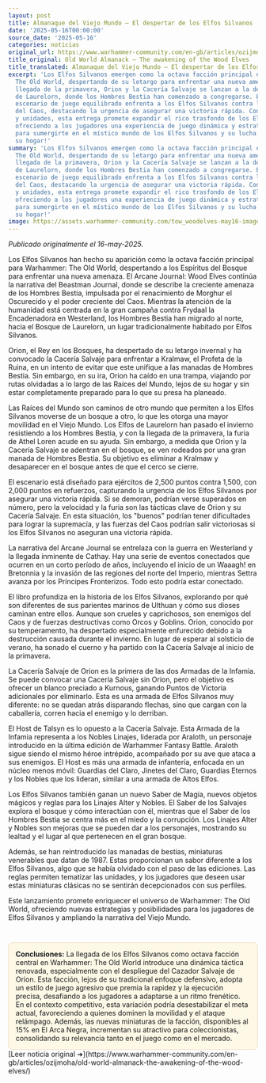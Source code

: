 ```yaml
---
layout: post
title: Almanaque del Viejo Mundo – El despertar de los Elfos Silvanos
date: '2025-05-16T00:00:00'
source_date: '2025-05-16'
categories: noticias
original_url: https://www.warhammer-community.com/en-gb/articles/ozijmoha/old-world-almanack-the-awakening-of-the-wood-elves/
title_original: Old World Almanack – The awakening of the Wood Elves
title_translated: Almanaque del Viejo Mundo – El despertar de los Elfos Silvanos
excerpt: 'Los Elfos Silvanos emergen como la octava facción principal en Warhammer:
  The Old World, despertando de su letargo para enfrentar una nueva amenaza. Con la
  llegada de la primavera, Orion y la Cacería Salvaje se lanzan a la defensa del Bosque
  de Laurelorn, donde los Hombres Bestia han comenzado a congregarse. Este emocionante
  escenario de juego equilibrado enfrenta a los Elfos Silvanos contra las fuerzas
  del Caos, destacando la urgencia de asegurar una victoria rápida. Con nuevas reglas
  y unidades, esta entrega promete expandir el rico trasfondo de los Elfos Silvanos,
  ofreciendo a los jugadores una experiencia de juego dinámica y estratégica. ¡Prepárate
  para sumergirte en el místico mundo de los Elfos Silvanos y su lucha por proteger
  su hogar!'
summary: 'Los Elfos Silvanos emergen como la octava facción principal en Warhammer:
  The Old World, despertando de su letargo para enfrentar una nueva amenaza. Con la
  llegada de la primavera, Orion y la Cacería Salvaje se lanzan a la defensa del Bosque
  de Laurelorn, donde los Hombres Bestia han comenzado a congregarse. Este emocionante
  escenario de juego equilibrado enfrenta a los Elfos Silvanos contra las fuerzas
  del Caos, destacando la urgencia de asegurar una victoria rápida. Con nuevas reglas
  y unidades, esta entrega promete expandir el rico trasfondo de los Elfos Silvanos,
  ofreciendo a los jugadores una experiencia de juego dinámica y estratégica. ¡Prepárate
  para sumergirte en el místico mundo de los Elfos Silvanos y su lucha por proteger
  su hogar!'
image: https://assets.warhammer-community.com/tow_woodelves-may16-image1_wide-ok7r6atfdi.jpg
---
```


*Publicado originalmente el 16-may-2025.*


Los Elfos Silvanos han hecho su aparición como la octava facción principal para Warhammer: The Old World, despertando a los Espíritus del Bosque para enfrentar una nueva amenaza. El Arcane Journal: Wood Elves continúa la narrativa del Beastman Journal, donde se describe la creciente amenaza de los Hombres Bestia, impulsada por el renacimiento de Morghur el Oscurecido y el poder creciente del Caos. Mientras la atención de la humanidad está centrada en la gran campaña contra Frydaal la Encadenadora en Westerland, los Hombres Bestia han migrado al norte, hacia el Bosque de Laurelorn, un lugar tradicionalmente habitado por Elfos Silvanos.

Orion, el Rey en los Bosques, ha despertado de su letargo invernal y ha convocado la Cacería Salvaje para enfrentar a Kralmaw, el Profeta de la Ruina, en un intento de evitar que este unifique a las manadas de Hombres Bestia. Sin embargo, en su ira, Orion ha caído en una trampa, viajando por rutas olvidadas a lo largo de las Raíces del Mundo, lejos de su hogar y sin estar completamente preparado para lo que su presa ha planeado.

Las Raíces del Mundo son caminos de otro mundo que permiten a los Elfos Silvanos moverse de un bosque a otro, lo que les otorga una mayor movilidad en el Viejo Mundo. Los Elfos de Laurelorn han pasado el invierno resistiendo a los Hombres Bestia, y con la llegada de la primavera, la furia de Athel Loren acude en su ayuda. Sin embargo, a medida que Orion y la Cacería Salvaje se adentran en el bosque, se ven rodeados por una gran manada de Hombres Bestia. Su objetivo es eliminar a Kralmaw y desaparecer en el bosque antes de que el cerco se cierre.

El escenario está diseñado para ejércitos de 2,500 puntos contra 1,500, con 2,000 puntos en refuerzos, capturando la urgencia de los Elfos Silvanos por asegurar una victoria rápida. Si se demoran, podrían verse superados en número, pero la velocidad y la furia son las tácticas clave de Orion y su Cacería Salvaje. En esta situación, los "buenos" podrían tener dificultades para lograr la supremacía, y las fuerzas del Caos podrían salir victoriosas si los Elfos Silvanos no aseguran una victoria rápida.

La narrativa del Arcane Journal se entrelaza con la guerra en Westerland y la llegada inminente de Cathay. Hay una serie de eventos conectados que ocurren en un corto período de años, incluyendo el inicio de un Waaagh! en Bretonnia y la invasión de las regiones del norte del Imperio, mientras Settra avanza por los Príncipes Fronterizos. Todo esto podría estar conectado.

El libro profundiza en la historia de los Elfos Silvanos, explorando por qué son diferentes de sus parientes marinos de Ulthuan y cómo sus dioses caminan entre ellos. Aunque son crueles y caprichosos, son enemigos del Caos y de fuerzas destructivas como Orcos y Goblins. Orion, conocido por su temperamento, ha despertado especialmente enfurecido debido a la destrucción causada durante el invierno. En lugar de esperar al solsticio de verano, ha sonado el cuerno y ha partido con la Cacería Salvaje al inicio de la primavera.

La Cacería Salvaje de Orion es la primera de las dos Armadas de la Infamia. Se puede convocar una Cacería Salvaje sin Orion, pero el objetivo es ofrecer un blanco preciado a Kurnous, ganando Puntos de Victoria adicionales por eliminarlo. Esta es una armada de Elfos Silvanos muy diferente: no se quedan atrás disparando flechas, sino que cargan con la caballería, corren hacia el enemigo y lo derriban.

El Host de Talsyn es lo opuesto a la Cacería Salvaje. Esta Armada de la Infamia representa a los Nobles Linajes, liderada por Araloth, un personaje introducido en la última edición de Warhammer Fantasy Battle. Araloth sigue siendo el mismo héroe intrépido, acompañado por su ave que ataca a sus enemigos. El Host es más una armada de infantería, enfocada en un núcleo menos móvil: Guardias del Claro, Jinetes del Claro, Guardias Eternos y los Nobles que los lideran, similar a una armada de Altos Elfos.

Los Elfos Silvanos también ganan un nuevo Saber de Magia, nuevos objetos mágicos y reglas para los Linajes Alter y Nobles. El Saber de los Salvajes explora el bosque y cómo interactúan con él, mientras que el Saber de los Hombres Bestia se centra más en el miedo y la corrupción. Los Linajes Alter y Nobles son mejoras que se pueden dar a los personajes, mostrando su lealtad y el lugar al que pertenecen en el gran bosque.

Además, se han reintroducido las manadas de bestias, miniaturas venerables que datan de 1987. Estas proporcionan un sabor diferente a los Elfos Silvanos, algo que se había olvidado con el paso de las ediciones. Las reglas permiten tematizar las unidades, y los jugadores que deseen usar estas miniaturas clásicas no se sentirán decepcionados con sus perfiles.

Este lanzamiento promete enriquecer el universo de Warhammer: The Old World, ofreciendo nuevas estrategias y posibilidades para los jugadores de Elfos Silvanos y ampliando la narrativa del Viejo Mundo.

<div style="margin-top:3em;padding:1em;background:#fef8e6;border:1px solid #eadbbd;border-radius:8px;">
<strong>Conclusiones:</strong> La llegada de los Elfos Silvanos como octava facción central en Warhammer: The Old World introduce una dinámica táctica renovada, especialmente con el despliegue del Cazador Salvaje de Orion. Esta facción, lejos de su tradicional enfoque defensivo, adopta un estilo de juego agresivo que premia la rapidez y la ejecución precisa, desafiando a los jugadores a adaptarse a un ritmo frenético. En el contexto competitivo, esta variación podría desestabilizar el meta actual, favoreciendo a quienes dominen la movilidad y el ataque relámpago. Además, las nuevas miniaturas de la facción, disponibles al 15% en El Arca Negra, incrementan su atractivo para coleccionistas, consolidando su relevancia tanto en el juego como en el mercado. 
</div>
[Leer noticia original ➜](https://www.warhammer-community.com/en-gb/articles/ozijmoha/old-world-almanack-the-awakening-of-the-wood-elves/)
